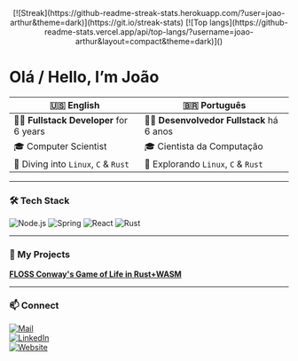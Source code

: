 <div align="center">
  [![Streak](https://github-readme-streak-stats.herokuapp.com/?user=joao-arthur&theme=dark)](https://git.io/streak-stats)
  [![Top langs](https://github-readme-stats.vercel.app/api/top-langs/?username=joao-arthur&layout=compact&theme=dark)]()
</div>

# Olá / Hello, I’m João

| 🇺🇸 English                               | 🇧🇷 Português                               |
| ---------------------------------------- | ------------------------------------------ |
| 👨‍💻 **Fullstack Developer** for 6 years | 👨‍💻 **Desenvolvedor Fullstack** há 6 anos |
| 🎓 Computer Scientist                    | 🎓 Cientista da Computação                 |
| 🔭 Diving into `Linux`, `C` & `Rust`     | 🔭 Explorando `Linux`, `C` & `Rust`        |

---

### 🛠 Tech Stack

<img alt="Node.js" src="https://img.shields.io/badge/Node.js-339933?logo=node.js&logoColor=fff" />
<img alt="Spring" src="https://img.shields.io/badge/Spring-6DB33F?logo=spring&logoColor=fff" />
<img alt="React" src="https://img.shields.io/badge/React-20232A?logo=react&logoColor=61DAFB" />
<img alt="Rust" src="https://img.shields.io/badge/Rust-000000?logo=rust&logoColor=fff" />

---

### 🌟 My Projects

**[FLOSS Conway's Game of Life in Rust+WASM](https://github.com/joao-arthur/game-of-life)**

---

### 📫 Connect

[![Mail](https://img.shields.io/badge/Email-D14836?logo=gmail&logoColor=fff)](mailto:joao.lothamer@gmail.com)\
[![LinkedIn](https://img.shields.io/badge/LinkedIn-0077B5?logo=linkedin&logoColor=fff)](https://www.linkedin.com/in/joao-lothamer)\
[![Website](https://img.shields.io/badge/Portfolio-000?logo=firefox&logoColor=fff)](https://www.joao-arthur.dev)
